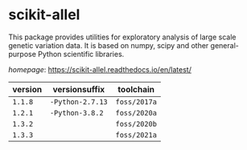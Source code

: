 # scikit-allel

This package provides utilities for exploratory analysis of large scale genetic variation data.   It is based on numpy, scipy and other general-purpose Python scientific libraries.

*homepage*: <https://scikit-allel.readthedocs.io/en/latest/>

version | versionsuffix | toolchain
--------|---------------|----------
``1.1.8`` | ``-Python-2.7.13`` | ``foss/2017a``
``1.2.1`` | ``-Python-3.8.2`` | ``foss/2020a``
``1.3.2`` |  | ``foss/2020b``
``1.3.3`` |  | ``foss/2021a``
